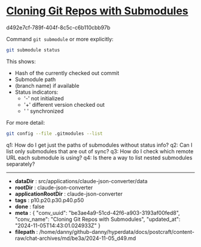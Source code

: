 # [Cloning Git Repos with Submodules](https://claude.ai/chat/be3ae4a9-51cd-42f6-a903-3193af00fed8)

d492e7cf-789f-404f-8c5c-c6b110cbb97b

 Command `git submodule` or more explicitly:
```bash
git submodule status
```

This shows:
- Hash of the currently checked out commit
- Submodule path
- (branch name) if available
- Status indicators: 
  - '-' not initialized
  - '+' different version checked out
  - ' ' synchronized

For more detail:
```bash
git config --file .gitmodules --list
```

q1: How do I get just the paths of submodules without status info?
q2: Can I list only submodules that are out of sync?
q3: How do I check which remote URL each submodule is using?
q4: Is there a way to list nested submodules separately?

---

* **dataDir** : src/applications/claude-json-converter/data
* **rootDir** : claude-json-converter
* **applicationRootDir** : claude-json-converter
* **tags** : p10.p20.p30.p40.p50
* **done** : false
* **meta** : {
  "conv_uuid": "be3ae4a9-51cd-42f6-a903-3193af00fed8",
  "conv_name": "Cloning Git Repos with Submodules",
  "updated_at": "2024-11-05T14:43:01.024933Z"
}
* **filepath** : /home/danny/github-danny/hyperdata/docs/postcraft/content-raw/chat-archives/md/be3a/2024-11-05_d49.md